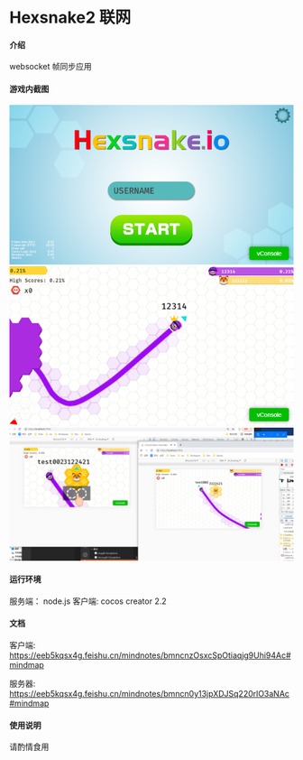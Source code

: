 # Hexsnake2 联网

#### 介绍
websocket 帧同步应用

#### 游戏内截图
![](gitimg/login.png)
![](gitimg/game1.png)
![](gitimg/game2.png)

#### 运行环境
服务端： node.js
客户端:  cocos creator 2.2

#### 文档
客户端: https://eeb5kqsx4g.feishu.cn/mindnotes/bmncnzOsxcSpOtiaqjg9Uhi94Ac#mindmap

服务器: https://eeb5kqsx4g.feishu.cn/mindnotes/bmncn0y13jpXDJSq220rlO3aNAc#mindmap

#### 使用说明
请酌情食用